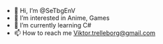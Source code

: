 - 👋 Hi, I’m @SeTbgEnV
- 👀 I’m interested in Anime, Games
- 🌱 I’m currently learning C#
- 📫 How to reach me Viktor.trelleborg@gmail.com

<!---
SeTbgEnV/SeTbgEnV is a ✨ special ✨ repository because its `README.md` (this file) appears on your GitHub profile.
You can click the Preview link to take a look at your changes.
--->
